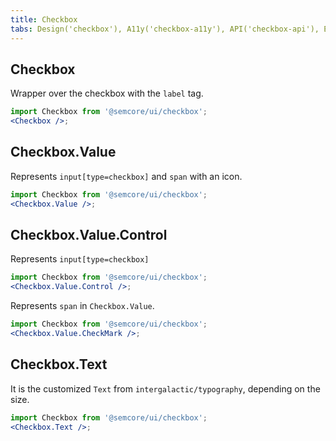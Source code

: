 ```yaml
---
title: Checkbox
tabs: Design('checkbox'), A11y('checkbox-a11y'), API('checkbox-api'), Example('checkbox-code'), Changelog('checkbox-changelog')
---
```


## Checkbox

Wrapper over the checkbox with the `label` tag.

```jsx
import Checkbox from '@semcore/ui/checkbox';
<Checkbox />;
```

<TypesView type="CheckboxProps" :types={...types} />

## Checkbox.Value

Represents `input[type=checkbox]` and `span` with an icon.

```jsx
import Checkbox from '@semcore/ui/checkbox';
<Checkbox.Value />;
```

## Checkbox.Value.Control

Represents `input[type=checkbox]` 

```jsx
import Checkbox from '@semcore/ui/checkbox';
<Checkbox.Value.Control />;
```

<TypesView type="CheckboxValueControlProps" :types={...types} />

Represents `span` in `Checkbox.Value`.

```jsx
import Checkbox from '@semcore/ui/checkbox';
<Checkbox.Value.CheckMark />;
```

<TypesView type="CheckboxValueCheckMarkProps" :types={...types} />

## Checkbox.Text

It is the customized `Text` from `intergalactic/typography`, depending on the size.

```jsx
import Checkbox from '@semcore/ui/checkbox';
<Checkbox.Text />;
```

<TypesView type="CheckboxTextProps" :types={...types} />

<script setup>import { data as types } from '@types.data.ts';</script>
